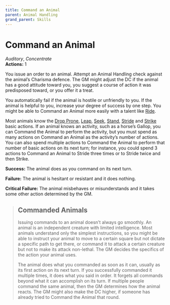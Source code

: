 ```yaml
---
title: Command an Animal
parent: Animal Handling
grand_parent: Skills
---
```


# Command an Animal
*Auditory*, *Concentrate*<br>
**Actions:** 1

You issue an order to an animal. Attempt an Animal Handling check against the animal’s Charisma defence. The GM might adjust the DC if the animal has a good attitude toward you, you suggest a course of action it was predisposed toward, or you offer it a treat.

You automatically fail if the animal is hostile or unfriendly to you. If the animal is helpful to you, increase your degree of success by one step. You might be able to Command an Animal more easily with a talent like [Ride]().

Most animals know the [Drop Prone](https://stormchaserroleplaying.com/stormchaserRPG/Combat/Actions/Drop/), [Leap](https://stormchaserroleplaying.com/stormchaserRPG/Combat/Actions/Leap/), [Seek](https://stormchaserroleplaying.com/stormchaserRPG/Combat/Actions/Seek/), [Stand](https://stormchaserroleplaying.com/stormchaserRPG/Combat/Actions/Stand/), [Stride](https://stormchaserroleplaying.com/stormchaserRPG/Combat/Actions/Stride/) and [Strike](https://stormchaserroleplaying.com/stormchaserRPG/Combat/Actions/Strike/) basic actions. If an animal knows an activity, such as a horse’s Gallop, you can Command the Animal to perform the activity, but you must spend as many actions on Command an Animal as the activity’s number of actions. You can also spend multiple actions to Command the Animal to perform that number of basic actions on its next turn; for instance, you could spend 3 actions to Command an Animal to Stride three times or to Stride twice and then Strike.

**Success:** The animal does as you command on its next turn.

**Failure:** The animal is hesitant or resistant and it does nothing.

**Critical Failure:** The animal misbehaves or misunderstands and it takes some other action determined by the GM.

>## Commanded Animals
> Issuing commands to an animal doesn’t always go smoothly. An animal is an independent creature with limited intelligence. Most animals understand only the simplest instructions, so you might be able to instruct your animal to move to a certain square but not dictate a specific path to get there, or command it to attack a certain creature but not to make its attack non-lethal. The GM decides the specifics of the action your animal uses.
> 
> The animal does what you commanded as soon as it can, usually as its first action on its next turn. If you successfully commanded it multiple times, it does what you said in order. It forgets all commands beyond what it can accomplish on its turn. If multiple people command the same animal, then the GM determines how the animal reacts. The GM might also make the DC higher, if someone has already tried to Command the Animal that round.
